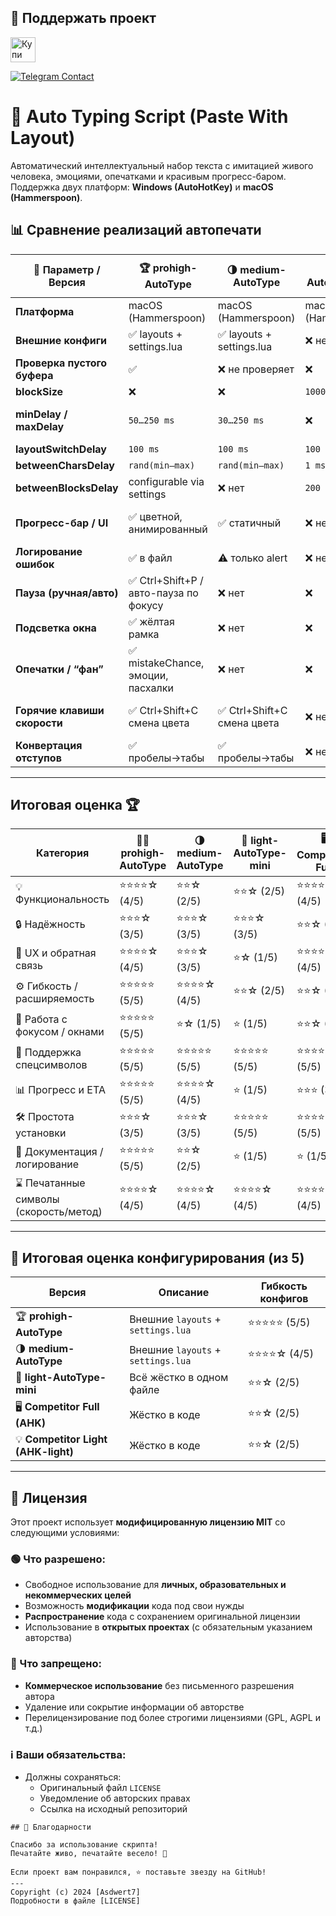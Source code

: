 ## 🎁 Поддержать проект  
<p align="left">
  <a href="https://boosty.to/asdwert7?share=ios_blog_link" target="_blank">
    <img src="https://cdn.buymeacoffee.com/buttons/v2/default-yellow.png" alt="Купи мне кофе))" height="40">
  </a>
</p>

<a href="https://t.me/Asdwert7" target="_blank">
  <img src="https://img.shields.io/badge/Telegram-💬_Личная_связь-26A5E4?style=for-the-badge&logo=telegram&logoColor=white" alt="Telegram Contact">
</a>

# 🚀 Auto Typing Script (Paste With Layout)
Автоматический интеллектуальный набор текста с имитацией живого человека, эмоциями, опечатками и красивым прогресс-баром.  
Поддержка двух платформ: **Windows (AutoHotKey)** и **macOS (Hammerspoon)**.

## 📊 Сравнение реализаций автопечати

| 🔧 Параметр / Версия                 | 🏆 prohigh-AutoType                       | 🌗 medium-AutoType                    | 🌱 light-AutoType-mini                | 🖥️ Competitor Full (AHK)             | 💡 Competitor Light (AHK-light)         |
|-------------------------------------|-------------------------------------------|---------------------------------------|---------------------------------------|---------------------------------------|-----------------------------------------|
| **Платформа**                      | macOS (Hammerspoon)                       | macOS (Hammerspoon)                   | macOS (Hammerspoon)                   | Windows (AutoHotkey)                  | Windows (AutoHotkey)                    |
| **Внешние конфиги**                | ✅ layouts + settings.lua                 | ✅ layouts + settings.lua             | ❌ нет                                | ❌ нет                                | ❌ нет                                  |
| **Проверка пустого буфера**        | ✅                                        | ❌ не проверяет                       | ❌                                     | ✅                                    | ✅                                      |
| **blockSize**                       | ❌                                        | ❌                                    | `10000`                               | ❌                                     | ❌                                      |
| **minDelay / maxDelay**            | `50…250 ms`                               | `30…250 ms`                           | ❌                                     | ❌ (`charDelay=10 ms`)                 | ❌ (`charDelay=100 ms`)                 |
| **layoutSwitchDelay**              | `100 ms`                                  | `100 ms`                              | `100 ms`                              | `Sleep 100 ms`                        | `Sleep 100 ms`                          |
| **betweenCharsDelay**              | `rand(min–max)`                           | `rand(min–max)`                       | `1 ms`                                | `10 ms`                               | `100 ms`                                |
| **betweenBlocksDelay**             | configurable via settings                | ❌ нет                                | `200 ms`                              | ❌                                     | ❌                                      |
| **Прогресс-бар / UI**              | ✅ цветной, анимированный                  | ✅ статичный                          | ❌ нет                                | ✅ GUI Progress + текст               | ❌                                      |
| **Логирование ошибок**             | ✅ в файл                                  | ⚠️ только alert                       | ❌ нет                                | ❌ нет                                | ❌ нет                                  |
| **Пауза (ручная/авто)**            | ✅ Ctrl+Shift+P / авто-пауза по фокусу      | ❌ нет                                | ❌                                     | ✅ Ctrl+P / Esc отмена                 | ❌                                      |
| **Подсветка окна**                 | ✅ жёлтая рамка                            | ❌ нет                                | ❌                                     | ❌ нет                                | ❌ нет                                  |
| **Опечатки / “фан”**               | ✅ mistakeChance, эмоции, пасхалки         | ❌ нет                                | ❌                                     | ❌ нет                                | ❌ нет                                  |
| **Горячие клавиши скорости**       | ✅ Ctrl+Shift+C смена цвета                | ✅ Ctrl+Shift+C смена цвета           | ❌ нет                                | ✅ Ctrl+Alt+→/←                        | ❌                                      |
| **Конвертация отступов**           | ✅ пробелы→табы                             | ✅ пробелы→табы                        | ❌ нет                                | ❌ нет                                | ❌ нет                                  |

---
## Итоговая оценка 🏆

| Категория                            | 🧛🏻 prohigh-AutoType | 🌗 medium-AutoType | 🌱 light-AutoType-mini | 🖥️ Competitor Full | 💡 Competitor Light |
|--------------------------------------|--------------------|--------------------|-----------------------|--------------------|---------------------|
| 💡 Функциональность                  | ⭐⭐⭐⭐☆ (4/5)       | ⭐⭐☆ (2/5)         | ⭐⭐☆ (2/5)            | ⭐⭐⭐⭐☆ (4/5)       | ⭐⭐⭐☆ (3/5)         |
| 🔒 Надёжность                        | ⭐⭐⭐☆ (3/5)        | ⭐⭐⭐☆ (3/5)        | ⭐⭐⭐☆ (3/5)           | ⭐⭐☆ (2/5)         | ⭐⭐⭐☆ (3/5)         |
| 🎨 UX и обратная связь               | ⭐⭐⭐⭐☆ (4/5)       | ⭐⭐⭐☆ (3/5)        | ⭐☆ (1/5)             | ⭐⭐⭐⭐☆ (4/5)       | ⭐⭐☆ (2/5)         |
| ⚙️ Гибкость / расширяемость          | ⭐⭐⭐⭐⭐ (5/5)       | ⭐⭐⭐⭐☆ (4/5)      | ⭐⭐☆ (2/5)            | ⭐⭐☆ (2/5)         | ⭐⭐☆ (2/5)         |
| 🔲 Работа с фокусом / окнами         | ⭐⭐⭐⭐⭐ (5/5)       | ⭐☆ (1/5)          | ⭐ (1/5)              | ⭐⭐☆ (2/5)         | ⭐ (1/5)           |
| 📎 Поддержка спецсимволов            | ⭐⭐⭐⭐⭐ (5/5)       | ⭐⭐⭐⭐⭐ (5/5)      | ⭐⭐⭐⭐⭐ (5/5)          | ⭐⭐⭐⭐⭐ (5/5)       | ⭐⭐⭐⭐⭐ (5/5)       |
| 📊 Прогресс и ETA                    | ⭐⭐⭐⭐⭐ (5/5)       | ⭐⭐⭐⭐☆ (4/5)      | ⭐ (1/5)              | ⭐⭐⭐ (3/5)         | ⭐ (1/5)           |
| 🛠️ Простота установки                | ⭐⭐⭐☆ (3/5)        | ⭐⭐⭐☆ (3/5)        | ⭐⭐⭐⭐⭐ (5/5)          | ⭐⭐⭐⭐⭐ (5/5)       | ⭐⭐⭐⭐⭐ (5/5)       |
| 📖 Документация / логирование         | ⭐⭐⭐⭐⭐ (5/5)       | ⭐⭐☆ (2/5)        | ⭐ (1/5)              | ⭐ (1/5)           | ⭐ (1/5)           |
| ⌛ Печатанные символы (скорость/метод)| ⭐⭐⭐⭐☆ (4/5)       | ⭐⭐⭐⭐☆ (4/5)      | ⭐⭐⭐⭐☆ (4/5)          | ⭐⭐⭐⭐☆ (4/5)       | ⭐⭐⭐⭐☆ (4/5)       |

---

## 🔧 Итоговая оценка конфигурирования (из 5)

| Версия                             | Описание                              | Гибкость конфигов |
|------------------------------------|---------------------------------------|-------------------|
| 🏆 **prohigh-AutoType**            | Внешние `layouts` + `settings.lua`    | ⭐⭐⭐⭐⭐ (5/5)      |
| 🌗 **medium-AutoType**             | Внешние `layouts` + `settings.lua`    | ⭐⭐⭐⭐☆ (4/5)      |
| 🌱 **light-AutoType-mini**         | Всё жёстко в одном файле              | ⭐⭐☆ (2/5)        |
| 🖥️ **Competitor Full (AHK)**       | Жёстко в коде                         | ⭐⭐☆ (2/5)        |
| 💡 **Competitor Light (AHK-light)** | Жёстко в коде                         | ⭐⭐☆ (2/5)        |


---

## 📜 Лицензия

Этот проект использует **модифицированную лицензию MIT** со следующими условиями:

### 🟢 Что разрешено:
- Свободное использование для **личных, образовательных и некоммерческих целей**
- Возможность **модификации** кода под свои нужды
- **Распространение** кода с сохранением оригинальной лицензии
- Использование в **открытых проектах** (с обязательным указанием авторства)

### 🔴 Что запрещено:
- **Коммерческое использование** без письменного разрешения автора
- Удаление или сокрытие информации об авторстве
- Перелицензирование под более строгими лицензиями (GPL, AGPL и т.д.)

### ℹ️ Ваши обязательства:
- Должны сохраняться:
  - Оригинальный файл `LICENSE`
  - Уведомление об авторских правах
  - Ссылка на исходный репозиторий

```text
## 🌟 Благодарности

Спасибо за использование скрипта!  
Печатайте живо, печатайте весело! 🚀

Если проект вам понравился, ⭐️ поставьте звезду на GitHub!
---
Copyright (c) 2024 [Asdwert7]
Подробности в файле [LICENSE]
